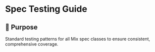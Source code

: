 # Spec Testing Guide

## 🎯 Purpose
Standard testing patterns for all Mix spec classes to ensure consistent, comprehensive coverage.